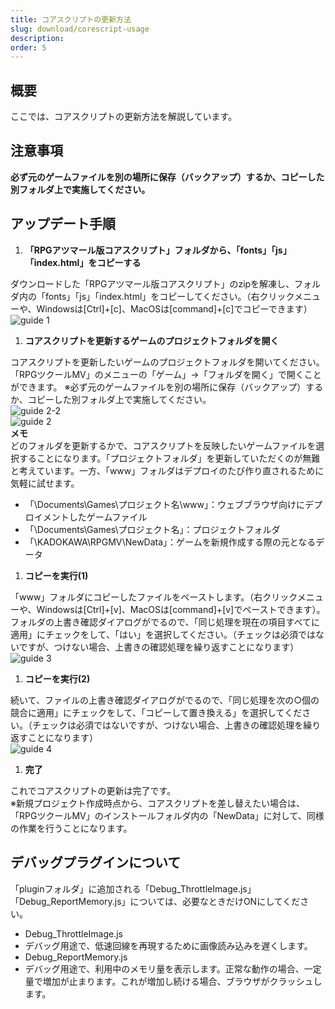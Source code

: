 ```yaml
---
title: コアスクリプトの更新方法
slug: download/corescript-usage
description:
order: 5
---
```


## 概要

ここでは、コアスクリプトの更新方法を解説しています。  

## 注意事項

**必ず元のゲームファイルを別の場所に保存（バックアップ）するか、コピーした別フォルダ上で実施してください。**

## アップデート手順

1. **「RPGアツマール版コアスクリプト」フォルダから、「fonts」「js」「index.html」をコピーする**

  ダウンロードした「RPGアツマール版コアスクリプト」のzipを解凍し、フォルダ内の「fonts」「js」「index.html」をコピーしてください。（右クリックメニューや、Windowsは[Ctrl]+[c]、MacOSは[command]+[c]でコピーできます）
  ![guide 1](/images/download/corescript_guide1.png)

1. **コアスクリプトを更新するゲームのプロジェクトフォルダを開く**

  コアスクリプトを更新したいゲームのプロジェクトフォルダを開いてください。「RPGツクールMV」のメニューの「ゲーム」→「フォルダを開く」で開くことができます。
※必ず元のゲームファイルを別の場所に保存（バックアップ）するか、コピーした別フォルダ上で実施してください。  
  ![guide 2-2](/images/download/corescript_guide2-2.png)  
  ![guide 2](/images/download/corescript_guide2.png)  
  **メモ**  
どのフォルダを更新するかで、コアスクリプトを反映したいゲームファイルを選択することになります。「プロジェクトフォルダ」を更新していただくのが無難と考えています。一方、「www」フォルダはデプロイのたび作り直されるために気軽に試せます。
  - 「\Documents\Games\プロジェクト名\www」：ウェブブラウザ向けにデプロイメントしたゲームファイル
  - 「\Documents\Games\プロジェクト名」：プロジェクトフォルダ
  - 「\KADOKAWA\RPGMV\NewData」：ゲームを新規作成する際の元となるデータ

1. **コピーを実行(1)**

  「www」フォルダにコピーしたファイルをペーストします。（右クリックメニューや、Windowsは[Ctrl]+[v]、MacOSは[command]+[v]でペーストできます）。フォルダの上書き確認ダイアログがでるので、「同じ処理を現在の項目すべてに適用」にチェックをして、「はい」を選択してください。（チェックは必須ではないですが、つけない場合、上書きの確認処理を繰り返すことになります）  
    ![guide 3](/images/download/corescript_guide3.png)

1. **コピーを実行(2)**

  続いて、ファイルの上書き確認ダイアログがでるので、「同じ処理を次の○個の競合に適用」にチェックをして、「コピーして置き換える」を選択してください。（チェックは必須ではないですが、つけない場合、上書きの確認処理を繰り返すことになります）  
    ![guide 4](/images/download/corescript_guide4.png)

1. **完了**

  これでコアスクリプトの更新は完了です。  
  ※新規プロジェクト作成時点から、コアスクリプトを差し替えたい場合は、「RPGツクールMV」のインストールフォルダ内の「NewData」に対して、同様の作業を行うことになります。

## デバッグプラグインについて

「pluginフォルダ」に追加される「Debug_ThrottleImage.js」「Debug_ReportMemory.js」については、必要なときだけONにしてください。

- Debug_ThrottleImage.js
 - デバッグ用途で、低速回線を再現するために画像読み込みを遅くします。
- Debug_ReportMemory.js
 - デバッグ用途で、利用中のメモリ量を表示します。正常な動作の場合、一定量で増加が止まります。これが増加し続ける場合、ブラウザがクラッシュします。
